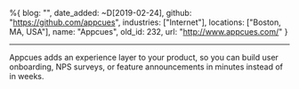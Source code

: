 %{
  blog: "",
  date_added: ~D[2019-02-24],
  github: "https://github.com/appcues",
  industries: ["Internet"],
  locations: ["Boston, MA, USA"],
  name: "Appcues",
  old_id: 232,
  url: "http://www.appcues.com/"
}

---

Appcues adds an experience layer to your product, so you can build user onboarding, NPS surveys, or feature announcements in minutes instead of in weeks.
